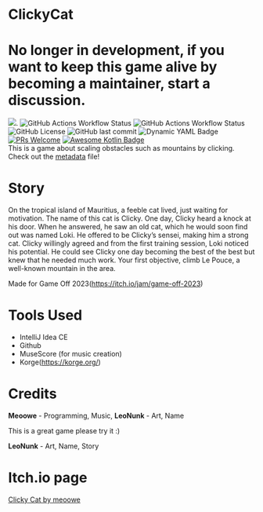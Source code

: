 # ClickyCat
# No longer in development, if you want to keep this game alive by becoming a maintainer, start a discussion.
[![](https://tokei.rs/b1/github/meoowe/ClickyCat?style=for-the-badge)]([https://github.com/XAMPPRocky/tokei_rs](https://tokei.rs/b1/github/meoowe/ClickyCat?style=for-the-badge)).
![GitHub Actions Workflow Status](https://img.shields.io/github/actions/workflow/status/meoowe/ClickyCat/blank.yml?branch=dev&style=for-the-badge&label=Dev%20Builds)
![GitHub Actions Workflow Status](https://img.shields.io/github/actions/workflow/status/meoowe/ClickyCat/blank.yml?branch=master&style=for-the-badge&label=Master%20Builds)
![GitHub License](https://img.shields.io/github/license/meoowe/ClickyCat?style=for-the-badge)
![GitHub last commit](https://img.shields.io/github/last-commit/meoowe/ClickyCat?style=for-the-badge)
![Dynamic YAML Badge](https://img.shields.io/badge/dynamic/yaml?url=https%3A%2F%2Fraw.githubusercontent.com%2Fmeoowe%2FClickyCat%2Fdev%2Fmetadata.yml&query=%24.metadata.version&style=for-the-badge&label=Version)
[![PRs Welcome](https://img.shields.io/badge/PRs-welcome-brightgreen.svg?style=for-the-badge)](http://makeapullrequest.com)
[![Awesome Kotlin Badge](https://kotlin.link/awesome-kotlin.svg)](https://github.com/KotlinBy/awesome-kotlin) <br>
This is a game about scaling obstacles such as mountains by clicking. <br> 
Check out the [metadata](metadata.yml) file!
# Story
On the tropical island of Mauritius, a feeble cat lived, just waiting for motivation. The name of this cat is Clicky. One day, Clicky heard a knock at his door. When he answered, he saw an old cat, which he would soon find out was named Loki. He offered to be Clicky’s sensei, making him a strong cat. Clicky willingly agreed and from the first training session, Loki noticed his potential. He could see Clicky one day becoming the best of the best but knew that he needed much work. Your first objective, climb Le Pouce, a well-known mountain in the area.

Made for Game Off 2023(https://itch.io/jam/game-off-2023) 
# Tools Used
- IntelliJ Idea CE
- Github
- MuseScore (for music creation)
- Korge(https://korge.org/)
  

# Credits
**Meoowe** - Programming, Music,
**LeoNunk** - Art, Name

This is a great game please try it :)

**LeoNunk** - Art, Name, Story

# Itch.io page
<a href="https://meoowe.itch.io/clicky-cat">Clicky Cat by meoowe</a>
